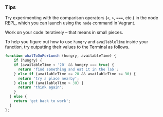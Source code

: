 ### Tips

Try experimenting with the comparison operators (`<`, `>`, `===`, etc.) in the node REPL, which you can launch using the `node` command in Vagrant.

Work on your code iteratively – that means in small pieces. 

To help you figure out how to use `hungry` and `availableTime` inside your function, try outputting their values to the Terminal as follows.

```javascript 
function whatToDoForLunch (hungry, availableTime) {
    if (hungry) {
    if (availableTime < '20' && hungry === true) {
      return 'find something and eat it in the lab';
    } else if (availableTime >= 20 && availableTime <= 30) {
      return 'try a place nearby';
    } else if (availableTime > 30) {
      return 'think again';
    }
  } else {
    return 'get back to work';
  }
};
```
